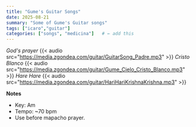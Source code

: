 ```yaml
---
title: "Gume's Guitar Songs"
date: 2025-08-21
summary: "Some of Gume's Guitar songs"
tags: ["icaro","guitar"]
categories: ["songs", "medicina"]   # ← add this
---
```


*God's prayer*
{{< audio src="https://media.zgondea.com/guitar/GuitarSong_Padre.mp3" >}}
*Cristo Blanco*
{{< audio src="https://media.zgondea.com/guitar/Gume_Cielo_Cristo_Blanco.mp3" >}}
*Hare Hare*
{{< audio src="https://media.zgondea.com/guitar/HariHariKrishnaKrishna.mp3" >}}

**Notes**
- Key: Am
- Tempo: ~70 bpm
- Use before mapacho prayer.
